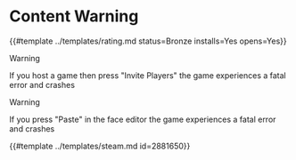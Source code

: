# Content Warning
<!-- script:Aliases [] -->

{{#template ../templates/rating.md status=Bronze installs=Yes opens=Yes}}

> [!WARNING]
> If you host a game then press "Invite Players" the game experiences a fatal error and crashes

> [!WARNING]
> If you press "Paste" in the face editor the game experiences a fatal error and crashes

{{#template ../templates/steam.md id=2881650}}
